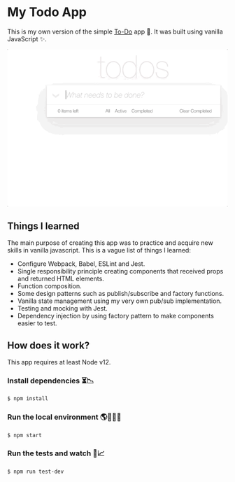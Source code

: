 # My Todo App
This is my own version of the simple [To-Do](http://todomvc.com/) app 📝. It was built using vanilla JavaScript ✨.

![Alt Text](./todo-app.gif)

## Things I learned
The main purpose of creating this app was to practice and acquire new skills in vanilla javascript. This is a vague list of things I learned:
- Configure Webpack, Babel, ESLint and Jest.
- Single responsibility principle creating components that received props and returned HTML elements.
- Function composition.
- Some design patterns such as publish/subscribe and factory functions.
- Vanilla state management using my very own pub/sub implementation.
- Testing and mocking with Jest.
- Dependency injection by using factory pattern to make components easier to test.

## How does it work?
This app requires at least Node v12.

### Install dependencies ⏳📉
```bash
$ npm install
```

### Run the local environment 🌎👩🏻‍💻

```bash
$ npm start
```
### Run the tests and watch 🔎📈

```bash
$ npm run test-dev
```
